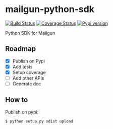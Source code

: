 # mailgun-python-sdk

[![Build Status](https://travis-ci.org/m-vdb/mailgun-python-sdk.svg?branch=master)](https://travis-ci.org/m-vdb/mailgun-python-sdk)
[![Coverage Status](https://coveralls.io/repos/github/m-vdb/mailgun-python-sdk/badge.svg?branch=master)](https://coveralls.io/github/m-vdb/mailgun-python-sdk?branch=master)
[![Pypi version](https://img.shields.io/pypi/v/mailgun-python-sdk.svg)](https://pypi.python.org/pypi/mailgun-python-sdk)

Python SDK for Mailgun


## Roadmap

- [x] Publish on Pypi
- [x] Add tests
- [x] Setup coverage
- [ ] Add other APIs
- [ ] Generate doc

## How to

Publish on pypi:

```bash
$ python setup.py sdist upload
```
